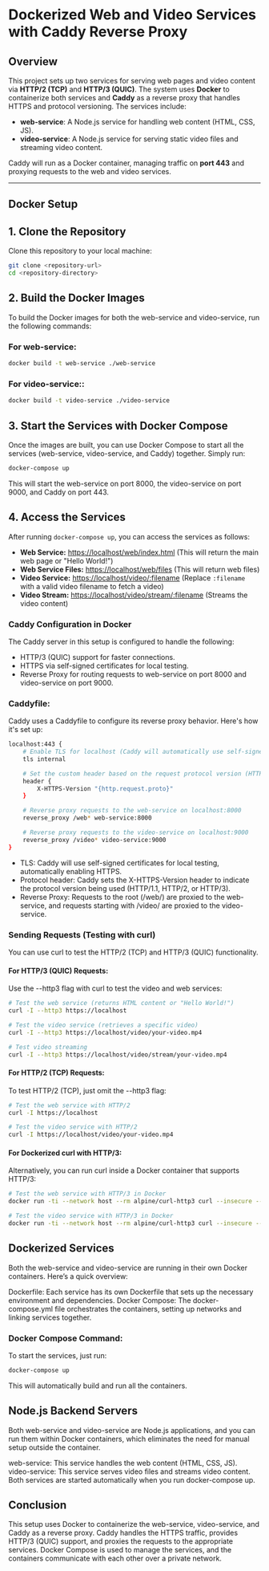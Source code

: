 # Dockerized Web and Video Services with Caddy Reverse Proxy

## Overview
This project sets up two services for serving web pages and video content via **HTTP/2 (TCP)** and **HTTP/3 (QUIC)**. The system uses **Docker** to containerize both services and **Caddy** as a reverse proxy that handles HTTPS and protocol versioning. The services include:

- **web-service**: A Node.js service for handling web content (HTML, CSS, JS).
- **video-service**: A Node.js service for serving static video files and streaming video content.

Caddy will run as a Docker container, managing traffic on **port 443** and proxying requests to the web and video services.

---

## Docker Setup

## 1. Clone the Repository

Clone this repository to your local machine:

```bash
git clone <repository-url>
cd <repository-directory>
```

## 2. Build the Docker Images

To build the Docker images for both the web-service and video-service, run the following commands:

### For web-service:

```bash
docker build -t web-service ./web-service
```

### For video-service::

```bash
docker build -t video-service ./video-service
```

## 3. Start the Services with Docker Compose
Once the images are built, you can use Docker Compose to start all the services (web-service, video-service, and Caddy) together. Simply run:

```bash
docker-compose up
```

This will start the web-service on port 8000, the video-service on port 9000, and Caddy on port 443.

## 4. Access the Services

After running `docker-compose up`, you can access the services as follows:

- **Web Service:** [https://localhost/web/index.html](https://localhost/web/index.html) (This will return the main web page or "Hello World!")
- **Web Service Files:** [https://localhost/web/files](https://localhost/web/files) (This will return web files)
- **Video Service:** [https://localhost/video/:filename](https://localhost/video/:filename) (Replace `:filename` with a valid video filename to fetch a video)
- **Video Stream:** [https://localhost/video/stream/:filename](https://localhost/video/stream/:filename) (Streams the video content)

### Caddy Configuration in Docker

The Caddy server in this setup is configured to handle the following:

- HTTP/3 (QUIC) support for faster connections.
- HTTPS via self-signed certificates for local testing.
- Reverse Proxy for routing requests to web-service on port 8000 and video-service on port 9000.

### Caddyfile:
Caddy uses a Caddyfile to configure its reverse proxy behavior. Here's how it's set up:

```bash
localhost:443 {
    # Enable TLS for localhost (Caddy will automatically use self-signed certs for localhost)
    tls internal

    # Set the custom header based on the request protocol version (HTTP/1.1, HTTP/2, HTTP/3)
    header {
        X-HTTPS-Version "{http.request.proto}"
    }

    # Reverse proxy requests to the web-service on localhost:8000
    reverse_proxy /web* web-service:8000

    # Reverse proxy requests to the video-service on localhost:9000
    reverse_proxy /video* video-service:9000
}
```

- TLS: Caddy will use self-signed certificates for local testing, automatically enabling HTTPS.
- Protocol header: Caddy sets the X-HTTPS-Version header to indicate the protocol version being used (HTTP/1.1, HTTP/2, or HTTP/3).
- Reverse Proxy: Requests to the root (/web/) are proxied to the web-service, and requests starting with /video/ are proxied to the video-service.

### Sending Requests (Testing with curl)
You can use curl to test the HTTP/2 (TCP) and HTTP/3 (QUIC) functionality.

#### For HTTP/3 (QUIC) Requests:
Use the --http3 flag with curl to test the video and web services:

```bash
# Test the web service (returns HTML content or "Hello World!")
curl -I --http3 https://localhost

# Test the video service (retrieves a specific video)
curl -I --http3 https://localhost/video/your-video.mp4

# Test video streaming
curl -I --http3 https://localhost/video/stream/your-video.mp4
```

#### For HTTP/2 (TCP) Requests:
To test HTTP/2 (TCP), just omit the --http3 flag:

```bash
# Test the web service with HTTP/2
curl -I https://localhost

# Test the video service with HTTP/2
curl -I https://localhost/video/your-video.mp4
```

#### For Dockerized curl with HTTP/3:
Alternatively, you can run curl inside a Docker container that supports HTTP/3:

```bash
# Test the web service with HTTP/3 in Docker
docker run -ti --network host --rm alpine/curl-http3 curl --insecure --http3 -I https://localhost/web/index.html

# Test the video service with HTTP/3 in Docker
docker run -ti --network host --rm alpine/curl-http3 curl --insecure --http3 -I https://localhost/video/your-video.mp4
```

## Dockerized Services
Both the web-service and video-service are running in their own Docker containers. Here’s a quick overview:

Dockerfile: Each service has its own Dockerfile that sets up the necessary environment and dependencies.
Docker Compose: The docker-compose.yml file orchestrates the containers, setting up networks and linking services together.

### Docker Compose Command:
To start the services, just run:

```bash
docker-compose up
```
This will automatically build and run all the containers.

## Node.js Backend Servers
Both web-service and video-service are Node.js applications, and you can run them within Docker containers, which eliminates the need for manual setup outside the container.

web-service: This service handles the web content (HTML, CSS, JS).
video-service: This service serves video files and streams video content.
Both services are started automatically when you run docker-compose up.

## Conclusion
This setup uses Docker to containerize the web-service, video-service, and Caddy as a reverse proxy. Caddy handles the HTTPS traffic, provides HTTP/3 (QUIC) support, and proxies the requests to the appropriate services. Docker Compose is used to manage the services, and the containers communicate with each other over a private network.